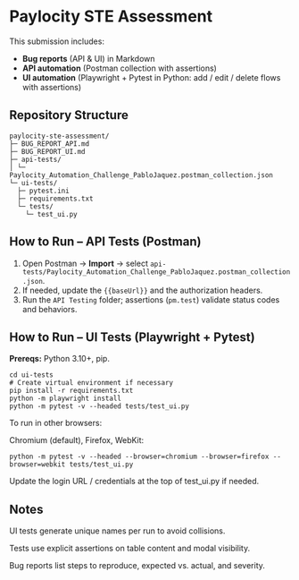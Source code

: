 # Paylocity STE Assessment

This submission includes:
- **Bug reports** (API & UI) in Markdown
- **API automation** (Postman collection with assertions)
- **UI automation** (Playwright + Pytest in Python: add / edit / delete flows with assertions)

## Repository Structure
```
paylocity-ste-assessment/
├─ BUG_REPORT_API.md
├─ BUG_REPORT_UI.md
├─ api-tests/
│ └─ Paylocity_Automation_Challenge_PabloJaquez.postman_collection.json
└─ ui-tests/
  ├─ pytest.ini
  ├─ requirements.txt
  └─ tests/
    └─ test_ui.py
```

## How to Run – API Tests (Postman)
1. Open Postman → **Import** → select `api-tests/Paylocity_Automation_Challenge_PabloJaquez.postman_collection.json`.
2. If needed, update the `{{baseUrl}}` and the authorization headers.
3. Run the `API Testing` folder; assertions (`pm.test`) validate status codes and behaviors.

## How to Run – UI Tests (Playwright + Pytest)
**Prereqs:** Python 3.10+, pip.

```
cd ui-tests
# Create virtual environment if necessary
pip install -r requirements.txt
python -m playwright install
python -m pytest -v --headed tests/test_ui.py
```

To run in other browsers:

Chromium (default), Firefox, WebKit:
```
python -m pytest -v --headed --browser=chromium --browser=firefox --browser=webkit tests/test_ui.py
```
Update the login URL / credentials at the top of test_ui.py if needed.


## Notes

UI tests generate unique names per run to avoid collisions.

Tests use explicit assertions on table content and modal visibility.

Bug reports list steps to reproduce, expected vs. actual, and severity.
